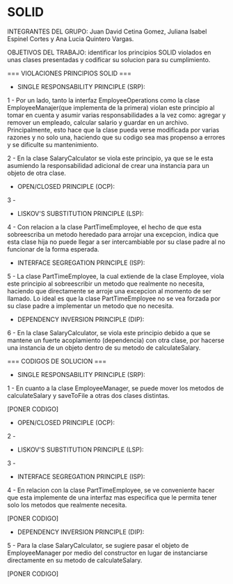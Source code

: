 # SOLID

INTEGRANTES DEL GRUPO: Juan David Cetina Gomez, Juliana Isabel Espinel Cortes y Ana Lucia Quintero Vargas.

OBJETIVOS DEL TRABAJO: identificar los principios SOLID violados en unas clases presentadas y codificar su solucion para su cumplimiento.


=== VIOLACIONES PRINCIPIOS SOLID ===


+ SINGLE RESPONSABILITY PRINCIPLE (SRP):

1 - Por un lado, tanto la interfaz EmployeeOperations como la clase EmployeeManajer(que implementa de la primera) violan este principio al tomar en cuenta y asumir varias responsabilidades a la vez como: agregar y remover un empleado, calcular salario y guardar en un archivo. Principalmente, esto hace que la clase pueda verse modificada por varias razones y no solo una, haciendo que su codigo sea mas propenso a errores y se dificulte su mantenimiento.

2 - En la clase SalaryCalculator se viola este principio, ya que se le esta asumiendo la responsabilidad adicional de crear una instancia para un objeto de otra clase.

+ OPEN/CLOSED PRINCIPLE (OCP):

3 -

+ LISKOV'S SUBSTITUTION PRINCIPLE (LSP):

4 - Con relacion a la clase PartTimeEmployee, el hecho de que esta sobreescriba un metodo heredado para arrojar una excepcion, indica que esta clase hija no puede llegar a ser intercambiable por su clase padre al no funcionar de la forma esperada.

+ INTERFACE SEGREGATION PRINCIPLE (ISP):

5 - La clase PartTimeEmployee, la cual extiende de la clase Employee, viola este principio al sobreescribir un metodo que realmente no necesita, haciendo que directamente se arroje una excepcion al momento de ser llamado. Lo ideal es que la clase PartTimeEmployee no se vea forzada por su clase padre a implementar un metodo que no necesita.

+ DEPENDENCY INVERSION PRINCIPLE (DIP):

6 - En la clase SalaryCalculator, se viola este principio debido a que se mantene un fuerte acoplamiento (dependencia) con otra clase, por hacerse una instancia de un objeto dentro de su metodo de calculateSalary.


=== CODIGOS DE SOLUCION ===


+ SINGLE RESPONSABILITY PRINCIPLE (SRP):

1 - En cuanto a la clase EmployeeManager, se puede mover los metodos de calculateSalary y saveToFile a otras dos clases distintas.

[PONER CODIGO]

+ OPEN/CLOSED PRINCIPLE (OCP):

2 - 


+ LISKOV'S SUBSTITUTION PRINCIPLE (LSP):

3 - 

+ INTERFACE SEGREGATION PRINCIPLE (ISP):

4 - En relacion con la clase PartTimeEmployee, se ve conveniente hacer que esta implemente de una interfaz mas especifica que le permita tener solo los metodos que realmente necesita.

[PONER CODIGO]

+ DEPENDENCY INVERSION PRINCIPLE (DIP):

5 - Para la clase SalaryCalculator, se sugiere pasar el objeto de EmployeeManager por medio del constructor en lugar de instanciarse directamente en su metodo de calculateSalary.

[PONER CODIGO]